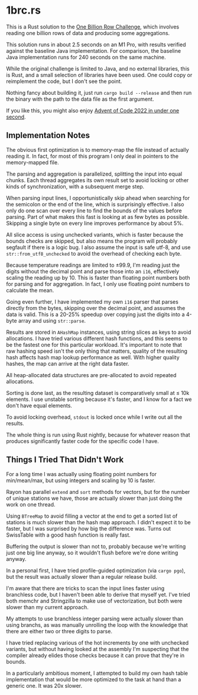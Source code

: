# 1brc.rs

This is a Rust solution to
the [One Billion Row Challenge](https://github.com/gunnarmorling/1brc), which
involves reading one billion rows of data and producing some aggregations.

This solution runs in about 2.5 seconds on an M1 Pro, with results verified
against the baseline Java implementation. For comparison, the baseline Java
implementation runs for 240 seconds on the same machine.

While the original challenge is limited to Java, and no external libraries, this
is Rust, and a small selection of libraries have been used. One could copy or
reimplement the code, but I don't see the point.

Nothing fancy about building it, just run `cargo build --release` and then run
the binary with the path to the data file as the first argument.

If you like this, you might also
enjoy [Advent of Code 2022 in under one second](https://github.com/sulami/advent-of-code-2022).

## Implementation Notes

The obvious first optimization is to memory-map the file instead of actually
reading it. In fact, for most of this program I only deal in pointers to the
memory-mapped file.

The parsing and aggregation is parallelized, splitting the input into equal
chunks. Each thread aggregates its own result set to avoid locking or other
kinds of synchronization, with a subsequent merge step.

When parsing input lines, I opportunistically skip ahead when searching for the
semicolon or the end of the line, which is surprisingly effective. I also only
do one scan over every line to find the bounds of the values before parsing.
Part of what makes this fast is looking at as few bytes as possible. Skipping a
single byte on every line improves performance by about 5%.

All slice access is using unchecked variants, which is faster because the bounds
checks are skipped, but also means the program will probably segfault if there
is a logic bug. I also assume the input is safe utf-8, and use
`str::from_utf8_unchecked` to avoid the overhead of checking each byte.

Because temperature readings are limited to ±99.9, I'm reading just the digits
without the decimal point and parse those into an `i16`, effectively scaling the
reading up by 10. This is faster than floating point numbers both for parsing
and for aggregation. In fact, I only use floating point numbers to calculate the
mean.

Going even further, I have implemented my own `i16` parser that parses directly
from the bytes, skipping over the decimal point, and assumes the data is valid.
This is a 20-25% speedup over copying just the digits into a 4-byte array and
using `str::parse`.

Results are stored in `AHashMap` instances, using string slices as keys to avoid
allocations. I have tried various different hash functions, and this seems to be
the fastest one for this particular workload. It's important to note that raw
hashing speed isn't the only thing that matters, quality of the resulting hash
affects hash map lookup performance as well. With higher quality hashes, the map
can arrive at the right data faster.

All heap-allocated data structures are pre-allocated to avoid repeated
allocations.

Sorting is done last, as the resulting dataset is comparatively small at ≤ 10k
elements. I use unstable sorting because it's faster, and I know for a fact we
don't have equal elements.

To avoid locking overhead, `stdout` is locked once while I write out all the
results.

The whole thing is run using Rust nightly, because for whatever reason that
produces significantly faster code for the specific code I have.

## Things I Tried That Didn't Work

For a long time I was actually using floating point numbers for min/mean/max,
but using integers and scaling by 10 is faster.

Rayon has parallel `extend` and `sort` methods for vectors, but for the number
of unique stations we have, those are actually slower than just doing the work
on one thread.

Using `BTreeMap` to avoid filling a vector at the end to get a sorted list of
stations is much slower than the hash map approach. I didn't expect it to be
faster, but I was surprised by how big the difference was. Turns out SwissTable
with a good hash function is really fast.

Buffering the output is slower than not to, probably because we're writing just
one big line anyway, so it wouldn't flush before we're done writing anyway.

In a personal first, I have tried profile-guided optimization (via `cargo pgo`),
but the result was actually slower than a regular release build.

I'm aware that there are tricks to scan the input lines faster using branchless
code, but I haven't been able to derive that myself yet. I've tried both memchr
and Stringzilla to make use of vectorization, but both were slower than my
current approach.

My attempts to use branchless integer parsing were actually slower than using
branchs, as was manually unrolling the loop with the knowledge that there are
either two or three digits to parse.

I have tried replacing various of the hot increments by one with unchecked
variants, but without having looked at the assembly I'm suspecting that the
compiler already elides those checks because it can prove that they're in
bounds.

In a particularly ambitious moment, I attempted to build my own hash table
implementation that would be more optimized to the task at hand than a
generic one. It was 20x slower.
